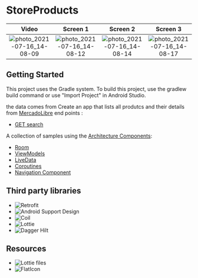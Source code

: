 # StoreProducts
| Video | Screen 1 | Screen 2 | Screen 3 |
 |:----:|:----:|:----:|:----:|
| ![photo_2021-07-16_14-08-09](https://user-images.githubusercontent.com/4821464/125985152-7987f5a4-6c16-4abb-b7aa-42bdb74eda95.gif) | ![photo_2021-07-16_14-08-12](https://user-images.githubusercontent.com/4821464/125997115-0e61c4ce-38a6-4a41-b6e9-85378bddfe44.jpg) | ![photo_2021-07-16_14-08-14](https://user-images.githubusercontent.com/4821464/125997116-7e5918a7-1b17-49b4-bf1e-484d2bfdc951.jpg) | ![photo_2021-07-16_14-08-17](https://user-images.githubusercontent.com/4821464/125997117-e675677c-1245-4287-9ac1-b5ce3f7b49ba.jpg)

## Getting Started
This project uses the Gradle system. To build this project, use the gradlew build command or use "Import Project" in Android Studio.

the data comes from Create an app that lists all produtcs and their details from [MercadoLibre](https://api.mercadolibre.com/sites/MLA/search)
end points :
* [GET search](https://api.mercadolibre.com/sites/MCO/search?q=ryuk) 

A collection of samples using the [Architecture Components](https://developer.android.com/arch):

- [Room](https://developer.android.com/topic/libraries/architecture/room) 
- [ViewModels](https://developer.android.com/topic/libraries/architecture/viewmodel)
- [LiveData](https://developer.android.com/topic/libraries/architecture/livedata)
- [Coroutines](https://developer.android.com/topic/libraries/architecture/coroutines)
- [Navigation Component](https://developer.android.com/guide/navigation/navigation-getting-started)

## Third party libraries
- ![Retrofit](https://square.github.io/retrofit/)
- ![Android Support Design](https://developer.android.com/topic/libraries/support-library/packages)
- ![Coil](https://github.com/coil-kt/coil)
- ![Lottie](https://github.com/airbnb/lottie-android)
- ![Dagger Hilt](https://dagger.dev/hilt/)

## Resources
- ![Lottie files](https://lottiefiles.com/)
- ![FlatIcon](https://www.flaticon.com/)
